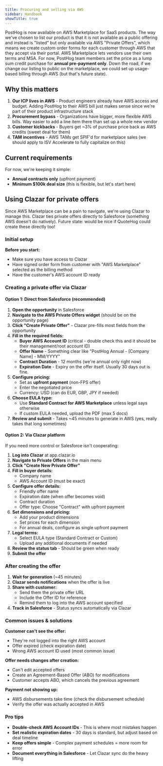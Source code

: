 ```yaml
---
title: Procuring and selling via AWS
sidebar: Handbook
showTitle: true
---
```



PostHog is now available on AWS Marketplace for SaaS products. The way we've chosen to list our product is that it is not available as a public offering and instead is "listed" but only available via AWS "Private Offers", which means we create custom order forms for each customer through AWS that they accept via their portal.
AWS Marketplace lets vendors use their own terms and MSA. For now, PostHog team members set the price as a lump sum credit purchase for **annual pre-payment only**. Down the road, if we change our listing to public on the marketplace, we could set up usage-based billing through AWS (but that's future state).

## Why this matters

1. **Our ICP lives in AWS** - Product engineers already have AWS access and budget. Adding PostHog to their AWS bill just makes sense since we're part of their product infrastructure stack
2. **Procurement bypass** - Organizations have bigger, more flexible AWS bills. Way easier to add a line item there than set up a whole new vendor
3. **Customer kickbacks** - Buyers get ~3% of purchase price back as AWS credits (sweet deal for them)
4. **TAM incentives** - AWS TAMs get SPIF'd for marketplace sales (we should apply to ISV Accelerate to fully capitalize on this)

## Current requirements

For now, we're keeping it simple:
- **Annual contracts only** (upfront payment)
- **Minimum $100k deal size** (this is flexible, but let's start here)

## Using Clazar for private offers

Since AWS Marketplace can be a pain to navigate, we're using Clazar to manage this. Clazar ties private offers directly to Salesforce (something AWS doesn't do natively). Future state: would be nice if QuoteHog could create these directly too!

### Initial setup

**Before you start:**
- Make sure you have access to Clazar 
- Have signed order form from customer with "AWS Marketplace" selected as the billing method
- Have the customer's AWS account ID ready

### Creating a private offer via Clazar

#### Option 1: Direct from Salesforce (recommended)

1. **Open the opportunity** in Salesforce
2. **Navigate to the AWS Private Offers widget** (should be on the opportunity page)
3. **Click "Create Private Offer"** - Clazar pre-fills most fields from the opportunity
4. **Fill in the required fields:**
   - **Buyer AWS Account ID** (critical - double check this and it should be their management/root account ID)
   - **Offer Name** - Something clear like "PostHog Annual - [Company Name] - MM/YYYY"
   - **Contract Duration** - 12 months (we're annual only right now)
   - **Expiration Date** - Expiry on the offer itself. Usually 30 days out is fine.
5. **Configure pricing:**
   - Set as **upfront payment** (non-FPS offer)
   - Enter the negotiated price
   - Currency: USD (can do EUR, GBP, JPY if needed)
6. **Choose EULA type:**
   - Use **Standard Contract for AWS Marketplace** unless legal says otherwise
   - If custom EULA needed, upload the PDF (max 5 docs)
7. **Review and submit** - Takes ~45 minutes to generate in AWS (yes, really takes that long sometimes)

#### Option 2: Via Clazar platform

If you need more control or Salesforce isn't cooperating:

1. **Log into Clazar** at app.clazar.io
2. **Navigate to Private Offers** in the main menu
3. **Click "Create New Private Offer"**
4. **Fill in buyer details:**
   - Company name
   - AWS Account ID (must be exact)
5. **Configure offer details:**
   - Friendly offer name
   - Expiration date (when offer becomes void)
   - Contract duration
   - Offer type: Choose "Contract" with upfront payment
6. **Set dimensions and pricing:**
   - Add your product dimensions
   - Set prices for each dimension
   - For annual deals, configure as single upfront payment
7. **Legal terms:**
   - Select EULA type (Standard Contract or Custom)
   - Upload any additional documents if needed
8. **Review the status tab** - Should be green when ready
9. **Submit the offer**

### After creating the offer

1. **Wait for generation** (~45 minutes)
2. **Clazar sends notifications** when the offer is live
3. **Share with customer:**
   - Send them the private offer URL
   - Include the Offer ID for reference
   - Remind them to log into the AWS account specified
4. **Track in Salesforce** - Status syncs automatically via Clazar

### Common issues & solutions

**Customer can't see the offer:**
- They're not logged into the right AWS account
- Offer expired (check expiration date)
- Wrong AWS account ID used (most common issue)

**Offer needs changes after creation:**
- Can't edit accepted offers
- Create an Agreement-Based Offer (ABO) for modifications
- Customer accepts ABO, which cancels the previous agreement

**Payment not showing up:**
- AWS disbursements take time (check the disbursement schedule)
- Verify the offer was actually accepted in AWS

### Pro tips
- **Double-check AWS Account IDs** - This is where most mistakes happen
- **Set realistic expiration dates** - 30 days is standard, but adjust based on deal timeline
- **Keep offers simple** - Complex payment schedules = more room for error
- **Document everything in Salesforce** - Let Clazar sync do the heavy lifting
